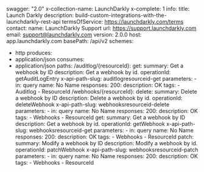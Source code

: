 swagger: "2.0"
x-collection-name: LaunchDarkly
x-complete: 1
info:
  title: Launch Darkly
  description: build-custom-integrations-with-the-launchdarkly-rest-api
  termsOfService: https://launchdarkly.com/terms
  contact:
    name: LaunchDarkly Support
    url: https://support.launchdarkly.com
    email: support@launchdarkly.com
  version: 2.0.0
host: app.launchdarkly.com
basePath: /api/v2
schemes:
- http
produces:
- application/json
consumes:
- application/json
paths:
  /auditlog/{resourceId}:
    get:
      summary: Get a webhook by ID
      description: Get a webhook by id.
      operationId: getAuditLogEntry
      x-api-path-slug: auditlogresourceid-get
      parameters:
      - in: query
        name: No Name
      responses:
        200:
          description: OK
      tags:
      - Auditlog
      - ResourceId
  /webhooks/{resourceId}:
    delete:
      summary: Delete a webhook by ID
      description: Delete a webhook by id.
      operationId: deleteWebhook
      x-api-path-slug: webhooksresourceid-delete
      parameters:
      - in: query
        name: No Name
      responses:
        200:
          description: OK
      tags:
      - Webhooks
      - ResourceId
    get:
      summary: Get a webhook by ID
      description: Get a webhook by id.
      operationId: getWebhook
      x-api-path-slug: webhooksresourceid-get
      parameters:
      - in: query
        name: No Name
      responses:
        200:
          description: OK
      tags:
      - Webhooks
      - ResourceId
    patch:
      summary: Modify a webhook by ID
      description: Modify a webhook by id.
      operationId: patchWebhook
      x-api-path-slug: webhooksresourceid-patch
      parameters:
      - in: query
        name: No Name
      responses:
        200:
          description: OK
      tags:
      - Webhooks
      - ResourceId